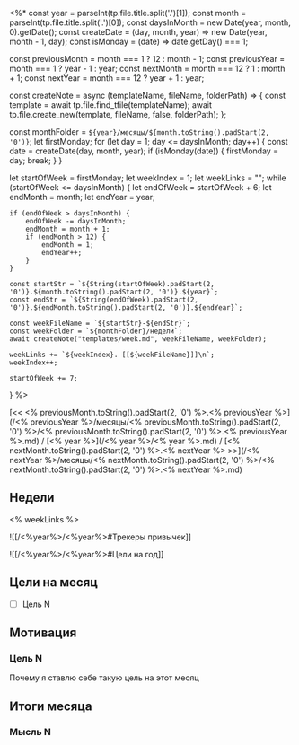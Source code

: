<%*
const year = parseInt(tp.file.title.split('.')[1]);
const month = parseInt(tp.file.title.split('.')[0]);
const daysInMonth = new Date(year, month, 0).getDate();
const createDate = (day, month, year) => new Date(year, month - 1, day);
const isMonday = (date) => date.getDay() === 1;

const previousMonth = month === 1 ? 12 : month - 1;
const previousYear = month === 1 ? year - 1 : year;
const nextMonth = month === 12 ? 1 : month + 1;
const nextYear = month === 12 ? year + 1 : year;

const createNote = async (templateName, fileName, folderPath) => {
    const template = await tp.file.find_tfile(templateName);
    await tp.file.create_new(template, fileName, false, folderPath);
};

const monthFolder = `${year}/месяцы/${month.toString().padStart(2, '0')}`;
let firstMonday;
for (let day = 1; day <= daysInMonth; day++) {
    const date = createDate(day, month, year);
    if (isMonday(date)) {
        firstMonday = day;
        break;
    }
}

let startOfWeek = firstMonday;
let weekIndex = 1;
let weekLinks = "";
while (startOfWeek <= daysInMonth) {
    let endOfWeek = startOfWeek + 6;
    let endMonth = month;
    let endYear = year;

    if (endOfWeek > daysInMonth) {
        endOfWeek -= daysInMonth;
        endMonth = month + 1;
        if (endMonth > 12) {
            endMonth = 1;
            endYear++;
        }
    }

    const startStr = `${String(startOfWeek).padStart(2, '0')}.${month.toString().padStart(2, '0')}.${year}`;
    const endStr = `${String(endOfWeek).padStart(2, '0')}.${endMonth.toString().padStart(2, '0')}.${endYear}`;

    const weekFileName = `${startStr}-${endStr}`;
    const weekFolder = `${monthFolder}/недели`;
    await createNote("templates/week.md", weekFileName, weekFolder);

    weekLinks += `${weekIndex}. [[${weekFileName}]]\n`;
    weekIndex++;

    startOfWeek += 7;
}
%>

[<< <% previousMonth.toString().padStart(2, '0') %>.<% previousYear %>](/<% previousYear %>/месяцы/<% previousMonth.toString().padStart(2, '0') %>/<% previousMonth.toString().padStart(2, '0') %>.<% previousYear %>.md) / [<% year %>](/<% year %>/<% year %>.md) / [<% nextMonth.toString().padStart(2, '0') %>.<% nextYear %> >>](/<% nextYear %>/месяцы/<% nextMonth.toString().padStart(2, '0') %>/<% nextMonth.toString().padStart(2, '0') %>.<% nextYear %>.md)

## **Недели**

<% weekLinks %>

![[/<%year%>/<%year%>#Трекеры привычек]]

![[/<%year%>/<%year%>#Цели на год]]

## **Цели на месяц**

- [ ] Цель N

## **Мотивация**
### Цель N

Почему я ставлю себе такую цель на этот месяц

## **Итоги месяца**

### Мысль N